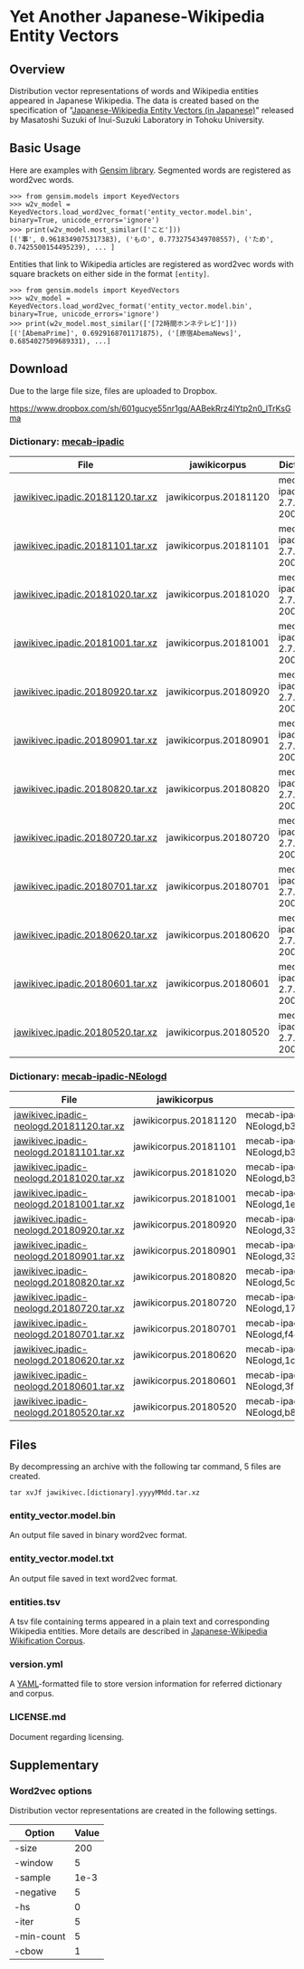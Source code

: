 # Yet Another Japanese-Wikipedia Entity Vectors

## Overview

Distribution vector representations of words and Wikipedia entities appeared in Japanese Wikipedia. The data is created based on the specification of "[Japanese-Wikipedia Entity Vectors (in Japanese)](http://www.cl.ecei.tohoku.ac.jp/~m-suzuki/jawiki_vector/)" released by Masatoshi Suzuki of Inui-Suzuki Laboratory in Tohoku University.

## Basic Usage

Here are examples with [Gensim library](https://radimrehurek.com/gensim/).
Segmented words are registered as word2vec words.

```
>>> from gensim.models import KeyedVectors
>>> w2v_model = KeyedVectors.load_word2vec_format('entity_vector.model.bin', binary=True, unicode_errors='ignore')
>>> print(w2v_model.most_similar(['こと']))
[('事', 0.9618349075317383), ('もの', 0.7732754349708557), ('ため', 0.7425500154495239), ... ]
```

Entities that link to Wikipedia articles are registered as word2vec words with square brackets on either side in the format `[entity]`.

```
>>> from gensim.models import KeyedVectors
>>> w2v_model = KeyedVectors.load_word2vec_format('entity_vector.model.bin', binary=True, unicode_errors='ignore')
>>> print(w2v_model.most_similar(['[72時間ホンネテレビ]']))
[('[AbemaPrime]', 0.6929168701171875), ('[原宿AbemaNews]', 0.6854027509689331), ...]
```

## Download
Due to the large file size, files are uploaded to Dropbox.

https://www.dropbox.com/sh/601gucye55nr1gq/AABekRrz4IYtp2n0_lTrKsGma

### Dictionary: [mecab-ipadic](https://github.com/taku910/mecab/tree/master/mecab-ipadic)
| File | jawikicorpus | Dictionary | md5 |
| --- | --- | --- | --- |
| [jawikivec.ipadic.20181120.tar.xz](https://www.dropbox.com/s/aq8wyg010pk7g9z/jawikivec.ipadic.20181120.tar.xz) | jawikicorpus.20181120 | mecab-ipadic-2.7.0-20070801 | bc370d107f9076f9abbfd70ab74b1972 |
| [jawikivec.ipadic.20181101.tar.xz](https://www.dropbox.com/s/9efggi632ud27jl/jawikivec.ipadic.20181101.tar.xz) | jawikicorpus.20181101 | mecab-ipadic-2.7.0-20070801 | ce2b0a197555021e5c0aac96e428c08c |
| [jawikivec.ipadic.20181020.tar.xz](https://www.dropbox.com/s/57ksqqjpfp9tt01/jawikivec.ipadic.20181020.tar.xz) | jawikicorpus.20181020 | mecab-ipadic-2.7.0-20070801 | 2524636714d1418cba5ff0cbf1947c50 |
| [jawikivec.ipadic.20181001.tar.xz](https://www.dropbox.com/s/6j68x5ou2g76f0x/jawikivec.ipadic.20181001.tar.xz) | jawikicorpus.20181001 | mecab-ipadic-2.7.0-20070801 | 693a9d75b936c9a2cb25147575f51eea |
| [jawikivec.ipadic.20180920.tar.xz](https://www.dropbox.com/s/y5dh9ytdqana1rc/jawikivec.ipadic.20180920.tar.xz) | jawikicorpus.20180920 | mecab-ipadic-2.7.0-20070801 | ae63c1cb0c64382773ddfc823c0fce10 |
| [jawikivec.ipadic.20180901.tar.xz](https://www.dropbox.com/s/umk05okgafzuj38/jawikivec.ipadic.20180901.tar.xz) | jawikicorpus.20180901 | mecab-ipadic-2.7.0-20070801 | 0a55a6a33e8e79151f7347378f70e5b5 |
| [jawikivec.ipadic.20180820.tar.xz](https://www.dropbox.com/s/axmm2yq3hftjf1h/jawikivec.ipadic.20180820.tar.xz) | jawikicorpus.20180820 | mecab-ipadic-2.7.0-20070801 | cc524c551cccf8fae29b086add0252b5 |
| [jawikivec.ipadic.20180720.tar.xz](https://www.dropbox.com/s/5kzopgrw88ez1a2/jawikivec.ipadic.20180720.tar.xz) | jawikicorpus.20180720 | mecab-ipadic-2.7.0-20070801 | b3841ad1b46a024b403ed384609d4aad |
| [jawikivec.ipadic.20180701.tar.xz](https://www.dropbox.com/s/4qpvs1dxass1fwo/jawikivec.ipadic.20180701.tar.xz) | jawikicorpus.20180701 | mecab-ipadic-2.7.0-20070801 | 65ee15ad182adf96cfc722b55c17b9ea |
| [jawikivec.ipadic.20180620.tar.xz](https://www.dropbox.com/s/gufurtfv0dhzl85/jawikivec.ipadic.20180620.tar.xz) | jawikicorpus.20180620 | mecab-ipadic-2.7.0-20070801 | ac7afc5daaf15080b0beb3985281636b |
| [jawikivec.ipadic.20180601.tar.xz](https://www.dropbox.com/s/s8p3eob5ysyxwqk/jawikivec.ipadic.20180601.tar.xz) | jawikicorpus.20180601 | mecab-ipadic-2.7.0-20070801 | a72e03aec91be9c287678ea7f3e17527 |
| [jawikivec.ipadic.20180520.tar.xz](https://www.dropbox.com/s/98ftqtydopryaua/jawikivec.ipadic.20180520.tar.xz) | jawikicorpus.20180520 | mecab-ipadic-2.7.0-20070801 | 898b2562d6b851b84e4b467b92e5782a |

### Dictionary: [mecab-ipadic-NEologd](https://github.com/neologd/mecab-ipadic-neologd)

| File | jawikicorpus | Dictionary | md5 |
| --- | --- | --- | --- |
| [jawikivec.ipadic-neologd.20181120.tar.xz](https://www.dropbox.com/s/g04ftgpnus539yy/jawikivec.ipadic-neologd.20181120.tar.xz) | jawikicorpus.20181120 | mecab-ipadic-NEologd,b3f3ac6fbdb5130894243c40726a9c4878075649 | f8d04ec98699a88c215601b3c86017e4 |
| [jawikivec.ipadic-neologd.20181101.tar.xz](https://www.dropbox.com/s/hdafotxro89h6vw/jawikivec.ipadic-neologd.20181101.tar.xz) | jawikicorpus.20181101 | mecab-ipadic-NEologd,b3f3ac6fbdb5130894243c40726a9c4878075649 | 315a1ca2d0fee5d302ceef8cebbd2fe5 |
| [jawikivec.ipadic-neologd.20181020.tar.xz](https://www.dropbox.com/s/fvcd2vrt21cpuh2/jawikivec.ipadic-neologd.20181020.tar.xz) | jawikicorpus.20181020 | mecab-ipadic-NEologd,b3f3ac6fbdb5130894243c40726a9c4878075649 | 4b4713493a7ffd8e1104bc393e0b3344 |
| [jawikivec.ipadic-neologd.20181001.tar.xz](https://www.dropbox.com/s/4rp6w1fawwtid9h/jawikivec.ipadic-neologd.20181001.tar.xz) | jawikicorpus.20181001 | mecab-ipadic-NEologd,1e9da37787c202f157e59d4c9b19cd4636d8a60d | 03c0536e5e68310f8ce40559728a7c06 |
| [jawikivec.ipadic-neologd.20180920.tar.xz](https://www.dropbox.com/s/lxc9jd3t88e6xhb/jawikivec.ipadic-neologd.20180920.tar.xz) | jawikicorpus.20180920 | mecab-ipadic-NEologd,3326dc5bb7467b51e7875f0f332cef6d89049617 | 2d8e0a4e38dc31f073eb97a32d14e684 |
| [jawikivec.ipadic-neologd.20180901.tar.xz](https://www.dropbox.com/s/qgjub2yo570n8fr/jawikivec.ipadic-neologd.20180901.tar.xz) | jawikicorpus.20180901 | mecab-ipadic-NEologd,3326dc5bb7467b51e7875f0f332cef6d89049617 | 084942f0153444c5e56ff76db81706dd |
| [jawikivec.ipadic-neologd.20180820.tar.xz](https://www.dropbox.com/s/e9w6yatsqi77vnk/jawikivec.ipadic-neologd.20180820.tar.xz) | jawikicorpus.20180820 | mecab-ipadic-NEologd,5dc3499bc3fcd28eed960ed03cd51765c5330fe2 | 8d361239c9ec57df78b1f2d527029f44 |
| [jawikivec.ipadic-neologd.20180720.tar.xz](https://www.dropbox.com/s/kk1p76vtft19361/jawikivec.ipadic-neologd.20180720.tar.xz) | jawikicorpus.20180720 | mecab-ipadic-NEologd,172cfaa0aad1375d53879d273426cefe4a322e98 | 1587854da8d6efb742117d9e2933ab02 |
| [jawikivec.ipadic-neologd.20180701.tar.xz](https://www.dropbox.com/s/u1yfj0ebou02pt4/jawikivec.ipadic-neologd.20180701.tar.xz) | jawikicorpus.20180701 | mecab-ipadic-NEologd,f4d27e2d50c5980a375d326fd8f0e95c881ed1ca | a6c996ab30adbf924270fcb3f292268e |
| [jawikivec.ipadic-neologd.20180620.tar.xz](https://www.dropbox.com/s/4ch6rjkp8w1ej5n/jawikivec.ipadic-neologd.20180620.tar.xz) | jawikicorpus.20180620 | mecab-ipadic-NEologd,1c6e9eb600bba348fa772e218b8ce57d4ce70d85 | 1431b93833a8431689fa2b8eef5d45c4 |
| [jawikivec.ipadic-neologd.20180601.tar.xz](https://www.dropbox.com/s/7lcbp3wd8c9slo3/jawikivec.ipadic-neologd.20180601.tar.xz) | jawikicorpus.20180601 | mecab-ipadic-NEologd,3f6f113bc2b7b9eecbce45103a628ba715af3b33 | 2c88c8685ad9a821ffdc0ea833475e9a |
| [jawikivec.ipadic-neologd.20180520.tar.xz](https://www.dropbox.com/s/wvq0s1fyaxuo8gy/jawikivec.ipadic-neologd.20180520.tar.xz) | jawikicorpus.20180520 | mecab-ipadic-NEologd,b8b282537589becf7256e74c80c543aa2eba5674 | 9d67c83dfe2ceb79bb3ac446a42ede40 |

## Files

By decompressing an archive with the following tar command, 5 files are created.

```
tar xvJf jawikivec.[dictionary].yyyyMMdd.tar.xz
```

### entity_vector.model.bin

An output file saved in binary word2vec format.

### entity_vector.model.txt

An output file saved in text word2vec format.

### entities.tsv
A tsv file containing terms appeared in a plain text and corresponding Wikipedia entities. More details are described in [Japanese-Wikipedia Wikification Corpus](https://github.com/wikiwikification/jawikicorpus).

### version.yml

A [YAML](https://en.wikipedia.org/wiki/YAML)-formatted file to store version information for referred dictionary and corpus.

### LICENSE.md

Document regarding licensing.

## Supplementary

### Word2vec options

Distribution vector representations are created in the following settings.

| Option | Value |
| --- | --- |
| -size | 200 |
| -window | 5 |
| -sample | 1e-3 |
| -negative | 5 |
| -hs | 0 |
| -iter | 5 |
| -min-count | 5 |
| -cbow | 1 |
